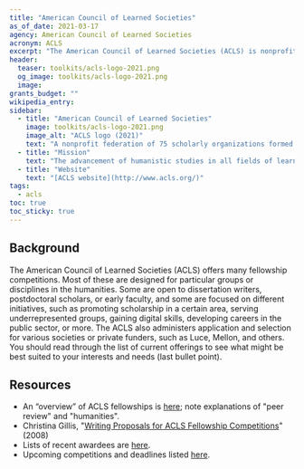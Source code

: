 ```yaml
---
title: "American Council of Learned Societies"
as_of_date: 2021-03-17
agency: American Council of Learned Societies
acronym: ACLS
excerpt: "The American Council of Learned Societies (ACLS) is nonprofit federation of 75 scholarly organizations formed in 1919. Acting on behalf of its members and various other funders, the ACLS reviews, awards, and distributes hundreds of fellowships in many areas of the humanities and social sciences. This toolkit offers an overview of ACLS."
header:
  teaser: toolkits/acls-logo-2021.png
  og_image: toolkits/acls-logo-2021.png
  image:
grants_budget: ""
wikipedia_entry: 
sidebar:
  - title: "American Council of Learned Societies"
    image: toolkits/acls-logo-2021.png
    image_alt: "ACLS logo (2021)"
    text: "A nonprofit federation of 75 scholarly organizations formed in 1919."
  - title: "Mission"
    text: "The advancement of humanistic studies in all fields of learning in the humanities and the social sciences and the maintenance and strengthening of relations among the national societies devoted to such studies."
  - title: "Website"
    text: "[ACLS website](http://www.acls.org/)"
tags: 
  - acls
toc: true
toc_sticky: true
---
```


## Background

The American Council of Learned Societies (ACLS) offers many fellowship competitions. Most of these are designed for particular groups or disciplines in the humanities. Some are open to dissertation writers, postdoctoral scholars, or early faculty, and some are focused on different initiatives, such as promoting scholarship in a certain area, serving underrepresented groups, gaining digital skills, developing careers in the public sector, or more. The ACLS also administers application and selection for various societies or private funders, such as Luce, Mellon, and others. You should read through the list of current offerings to see what might be best suited to your interests and needs (last bullet point). 

## Resources

* An “overview” of ACLS fellowships is [here](https://www.acls.org/Fellowship-and-Grant-Programs/Fellowships-and-Grants-Overview); note explanations of "peer review" and "humanities".
* Christina Gillis, "[Writing Proposals for ACLS Fellowship Competitions](http://www.acls.org/uploadedfiles/publications/programs/writing_fellowship_proposals.pdf)" (2008)
* Lists of recent awardees are [here](https://www.acls.org/Fellows-and-Research/Recent-Awardees).
* Upcoming competitions and deadlines listed [here](https://acls.org/Fellowship-and-Grant-Programs/Competitions-and-Deadlines). 
